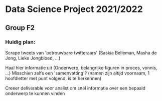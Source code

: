 # Data Science Project 2021/2022
## Group F2

### Huidig plan:
Scrape tweets van 'betrouwbare twitteraars' (Saskia Belleman, Masha de Jong, Lieke Jongbloed, ...)

Haal hier informatie uit (Onderwerp, belangrijke figuren in proces, vonnis, ...)
Misschien zelfs een 'samenvatting'?
    (namen zijn altijd voornaam, 1 hoofdletter met punt volgend, is te herkennen)

Creeer deliverable voor analist om snel informatie over een bepaald onderwerp te kunnen vinden 

